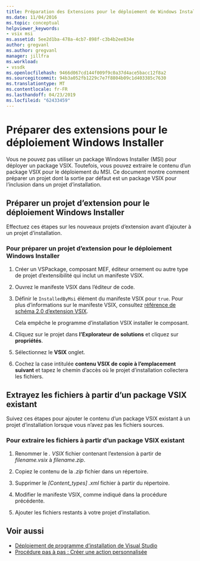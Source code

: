 ```yaml
---
title: Préparation des Extensions pour le déploiement de Windows Installer | Microsoft Docs
ms.date: 11/04/2016
ms.topic: conceptual
helpviewer_keywords:
- vsix msi
ms.assetid: 5ee2d1ba-478a-4cb7-898f-c3b4b2ee834e
author: gregvanl
ms.author: gregvanl
manager: jillfra
ms.workload:
- vssdk
ms.openlocfilehash: 9466d067cd144f009f9c0a37d4ace5bacc12f8a2
ms.sourcegitcommit: 94b3a052fb1229c7e7f8804b09c1d403385c7630
ms.translationtype: MT
ms.contentlocale: fr-FR
ms.lasthandoff: 04/23/2019
ms.locfileid: "62433459"
---
```

# <a name="prepare-extensions-for-windows-installer-deployment"></a>Préparer des extensions pour le déploiement Windows Installer
Vous ne pouvez pas utiliser un package Windows Installer (MSI) pour déployer un package VSIX. Toutefois, vous pouvez extraire le contenu d’un package VSIX pour le déploiement du MSI. Ce document montre comment préparer un projet dont la sortie par défaut est un package VSIX pour l’inclusion dans un projet d’installation.

## <a name="prepare-an-extension-project-for-windows-installer-deployment"></a>Préparer un projet d’extension pour le déploiement Windows Installer
 Effectuez ces étapes sur les nouveaux projets d’extension avant d’ajouter à un projet d’installation.

### <a name="to-prepare-an-extension-project-for-windows-installer-deployment"></a>Pour préparer un projet d’extension pour le déploiement Windows Installer

1. Créer un VSPackage, composant MEF, éditeur ornement ou autre type de projet d’extensibilité qui inclut un manifeste VSIX.

2. Ouvrez le manifeste VSIX dans l’éditeur de code.

3. Définir le `InstalledByMsi` élément du manifeste VSIX pour `true`. Pour plus d’informations sur le manifeste VSIX, consultez [référence de schéma 2.0 d’extension VSIX](../extensibility/vsix-extension-schema-2-0-reference.md).

     Cela empêche le programme d’installation VSIX installer le composant.

4. Cliquez sur le projet dans **l’Explorateur de solutions** et cliquez sur **propriétés**.

5. Sélectionnez le **VSIX** onglet.

6. Cochez la case intitulée **contenu VSIX de copie à l’emplacement suivant** et tapez le chemin d’accès où le projet d’installation collectera les fichiers.

## <a name="extract-files-from-an-existing-vsix-package"></a>Extrayez les fichiers à partir d’un package VSIX existant
 Suivez ces étapes pour ajouter le contenu d’un package VSIX existant à un projet d’installation lorsque vous n’avez pas les fichiers sources.

### <a name="to-extract-files-from-an-existing-vsix-package"></a>Pour extraire les fichiers à partir d’un package VSIX existant

1. Renommer le *. VSIX* fichier contenant l’extension à partir de *filename.vsix* à *filename.zip*.

2. Copiez le contenu de la *.zip* fichier dans un répertoire.

3. Supprimer le *[Content_types] .xml* fichier à partir du répertoire.

4. Modifier le manifeste VSIX, comme indiqué dans la procédure précédente.

5. Ajouter les fichiers restants à votre projet d’installation.

## <a name="see-also"></a>Voir aussi
- [Déploiement de programme d’installation de Visual Studio](https://msdn.microsoft.com/library/121be21b-b916-43e2-8f10-8b080516d2a0)
- [Procédure pas à pas : Créer une action personnalisée](/previous-versions/visualstudio/visual-studio-2010/d9k65z2d(v=vs.100))